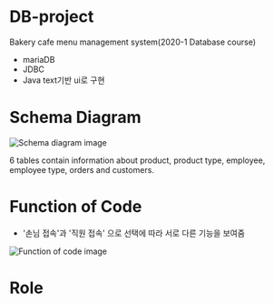# DB-project
Bakery cafe menu management system(2020-1 Database course)
- mariaDB
- JDBC
- Java
text기반 ui로 구현

# Schema Diagram

![Schema diagram image](https://user-images.githubusercontent.com/55357130/92497442-51093300-f234-11ea-9182-c5ce7c7ef57d.PNG)

6 tables contain information about product, product type, employee, employee type, orders and customers.


# Function of Code
- '손님 접속'과 '직원 접속' 으로 선택에 따라 서로 다른 기능을 보여줌

![Function of code image](https://user-images.githubusercontent.com/55357130/92497939-f45a4800-f234-11ea-907d-2702fde7e22a.PNG)

# Role



